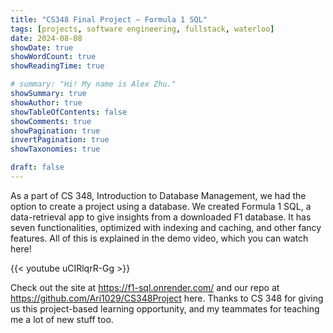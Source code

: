 ```yaml
---
title: "CS348 Final Project — Formula 1 SQL"
tags: [projects, software engineering, fullstack, waterloo]
date: 2024-08-08
showDate: true
showWordCount: true
showReadingTime: true

# summary: "Hi! My name is Alex Zhu."
showSummary: true
showAuthor: true
showTableOfContents: false
showComments: true
showPagination: true
invertPagination: true
showTaxonomies: true

draft: false
---
```


As a part of CS 348, Introduction to Database Management, we had the option to create a project using a database. We created Formula 1 SQL, a data-retrieval app to give insights from a downloaded F1 database. It has seven functionalities, optimized with indexing and caching, and other fancy features. All of this is explained in the demo video, which you can watch here!

{{< youtube uCIRlqrR-Gg >}}

Check out the site at https://f1-sql.onrender.com/ and our repo at https://github.com/Ari1029/CS348Project here. Thanks to CS 348 for giving us this project-based learning opportunity, and my teammates for teaching me a lot of new stuff too.